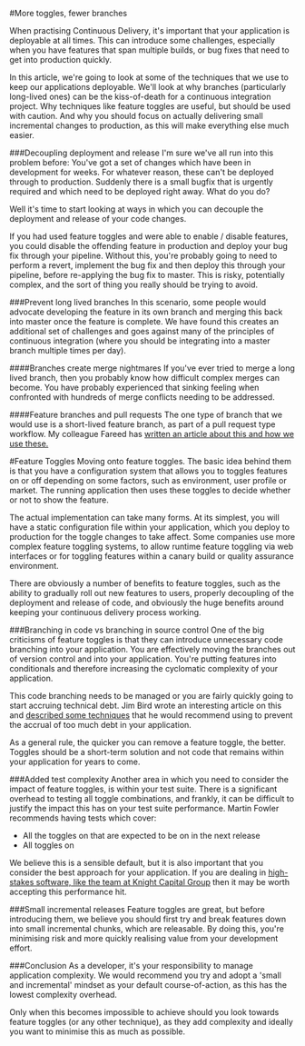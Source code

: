#More toggles, fewer branches 

When practising Continuous Delivery, it's important that your application is deployable at all times. This can introduce some challenges, especially when you have features that span multiple builds, or bug fixes that need to get into production quickly. 

In this article, we're going to look at some of the techniques that we use to keep our applications deployable. We'll look at why branches (particularly long-lived ones) can be the kiss-of-death for a continuous integration project. Why techniques like feature toggles are useful, but should be used with caution. And why you should focus on actually delivering small incremental changes to production, as this will make everything else much easier. 

###Decoupling deployment and release
I'm sure we've all run into this problem before: You've got a set of changes which have been in development for weeks. For whatever reason, these can't be deployed through to production. Suddenly there is a small bugfix that is urgently required and which need to be deployed right away. What do you do?

Well it's time to start looking at ways in which you can decouple the deployment and release of your code changes. 

If you had used feature toggles and were able to enable / disable features, you could disable the offending feature in production and deploy your bug fix through your pipeline. Without this, you're probably going to need to perform a revert, implement the bug fix and then deploy this through your pipeline, before re-applying the bug fix to master. This is risky, potentially complex, and the sort of thing you really should be trying to avoid. 

###Prevent long lived branches
In this scenario, some people would advocate developing the feature in its own branch and merging this back into master once the feature is complete. We have found this creates an additional set of challenges and goes against many of the principles of continuous integration (where you should be integrating into a master branch multiple times per day). 

####Branches create merge nightmares
If you've ever tried to merge a long lived branch, then you probably know how difficult complex merges can become. You have probably experienced that sinking feeling when confronted with hundreds of merge conflicts needing to be addressed. 

####Feature branches and pull requests
The one type of branch that we would use is a short-lived feature branch, as part of a pull request type workflow. My colleague Fareed has [written an article about this and how we use these.](https://www.madetech.com/blog/pull-requests-and-continuous-integration)

#Feature Toggles
Moving onto feature toggles. The basic idea behind them is that you have a configuration system that allows you to toggles features on or off depending on some factors, such as environment, user profile or market. The running application then uses these toggles to decide whether or not to show the feature.

The actual implementation can take many forms. At its simplest, you will have a static configuration file within your application, which you deploy to production for the toggle changes to take affect. Some companies use more complex feature toggling systems, to allow runtime feature toggling via web interfaces or for toggling features within a canary build or quality assurance environment.

There are obviously a number of benefits to feature toggles, such as the ability to gradually roll out new features to users, properly decoupling of the deployment and release of code, and obviously the huge benefits around keeping your continuous delivery process working.  

###Branching in code vs branching in source control
One of the big criticisms of feature toggles is that they can introduce unnecessary code branching into your application. You are effectively moving the branches out of version control and into your application. You're putting features into conditionals and therefore increasing the cyclomatic complexity of your application. 

This code branching needs to be managed or you are fairly quickly going to start accruing technical debt. Jim Bird wrote an interesting article on this and [described some techniques](http://swreflections.blogspot.co.uk/2014/08/feature-toggles-are-one-of-worst-kinds.html) that he would recommend using to prevent the accrual of too much debt in your application. 

As a general rule, the quicker you can remove a feature toggle, the better. Toggles should be a short-term solution and not code that remains within your application for years to come. 

###Added test complexity
Another area in which you need to consider the impact of feature toggles, is within your test suite. There is a significant overhead to testing all toggle combinations, and frankly, it can be difficult to justify the impact this has on your test suite performance. Martin Fowler recommends having tests which cover:

* All the toggles on that are expected to be on in the next release
* All toggles on

We believe this is a sensible default, but it is also important that you consider the best approach for your application. If you are dealing in [high-stakes software, like the team at Knight Capital Group](http://dougseven.com/2014/04/17/knightmare-a-devops-cautionary-tale/) then it may be worth accepting this performance hit. 

###Small incremental releases
Feature toggles are great, but before introducing them, we believe you should first try and break features down into small incremental chunks, which are releasable. By doing this, you're minimising risk and more quickly realising value from your development effort.

###Conclusion
As a developer, it's your responsibility to manage application complexity. We would recommend you try and adopt a 'small and incremental' mindset as your default course-of-action, as this has the lowest complexity overhead. 

Only when this becomes impossible to achieve should you look towards feature toggles (or any other technique), as they add complexity and ideally you want to minimise this as much as possible. 
